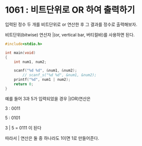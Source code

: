 # 1061 : 비트단위로 OR 하여 출력하기

입력된 정수 두 개를 비트단위로 or 연산한 후 그 결과를 정수로 출력해보자.

비트단위(bitwise) 연산자 |(or, vertical bar, 버티컬바)를 사용하면 된다.

```c
#include<stdio.h>

int main(void)
{
	int num1, num2;

	scanf("%d %d", &num1, &num2);
		// scanf_s("%d %d", &num1, &num2);
	printf("%d", num1 | num2);
	return 0;
}
```
예를 들어 3과 5가 입력되었을 경우 |(OR)연산은

3 : 0011

5 : 0101

3 | 5 = 0111 이 된다

따라서 | 연산은 둘 중 하나라도 1이면 1로 만들어준다.